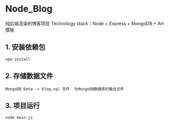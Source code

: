 # Node_Blog
纯后端渲染的博客项目  Technology stack：Node + Express + MongoDB + Art模板

## 1. 安装依赖包

```
npm install
```

## 2. 存储数据文件

```
MongoDB Data -> blog.sql 文件  为MongoDB数据库的集合文件
```

## 3. 项目运行

```
node main.js
```




